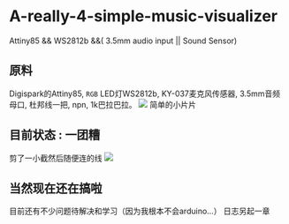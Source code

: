 # A-really-4-simple-music-visualizer
Attiny85 &amp;&amp; WS2812b &amp;&amp;( 3.5mm audio input || Sound Sensor)

原料
----
Digispark的Attiny85, `RGB` LED灯WS2812b, KY-037麦克风传感器, 3.5mm音频母口, 杜邦线一把, npn, 1k巴拉巴拉。
![](https://github.com/EricHerilan/A-really-4-simple-music-visualizer/img/wtmass1.jpg)
简单的小片片


目前状态 : 一团糟
----

剪了一小截然后随便连的线
![](https://github.com/EricHerilan/A-really-4-simple-music-visualizer/img/wtmass1.jpg)


当然现在还在搞啦
----

目前还有不少问题待解决和学习（因为我根本不会arduino...）
日志另起一章
